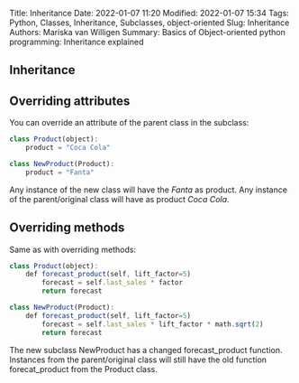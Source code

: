 Title: Inheritance
Date: 2022-01-07 11:20
Modified: 2022-01-07 15:34
Tags: Python, Classes, Inheritance, Subclasses, object-oriented
Slug: Inheritance
Authors: Mariska van Willigen
Summary: Basics of Object-oriented python programming: Inheritance explained

## Inheritance

## Overriding attributes
You can override an attribute of the parent class in the subclass:
``` js
class Product(object):
    product = "Coca Cola"

class NewProduct(Product):
    product = "Fanta"
```
Any instance of the new class will have the *Fanta* as product. Any instance of the parent/original class will have as product *Coca Cola*.

## Overriding methods
Same as with overriding methods:
``` js
class Product(object):
    def forecast_product(self, lift_factor=5)
        forecast = self.last_sales * factor
        return forecast

class NewProduct(Product):
    def forecast_product(self, lift_factor=5)
        forecast = self.last_sales * lift_factor * math.sqrt(2)
        return forecast

```
The new subclass NewProduct has a changed forecast_product function. Instances from the parent/original class will still have the old function forecat_product from the Product class.